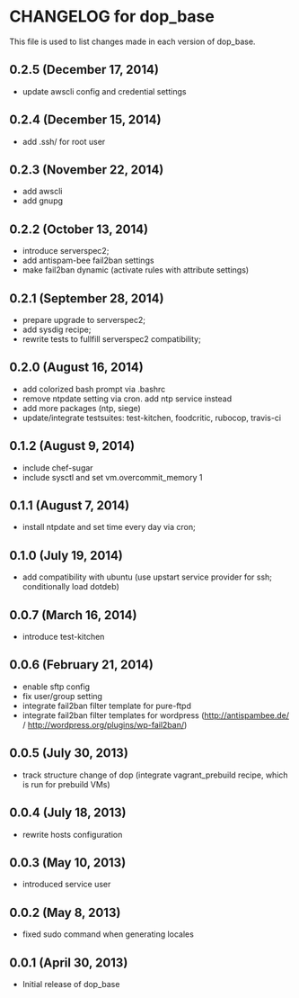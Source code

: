 # CHANGELOG for dop_base

This file is used to list changes made in each version of dop_base.

## 0.2.5 (December 17, 2014)

* update awscli config and credential settings

## 0.2.4 (December 15, 2014)

* add .ssh/ for root user

## 0.2.3 (November 22, 2014)

* add awscli
* add gnupg

## 0.2.2 (October 13, 2014)

* introduce serverspec2;
* add antispam-bee fail2ban settings
* make fail2ban dynamic (activate rules with attribute settings)

## 0.2.1 (September 28, 2014)

* prepare upgrade to serverspec2;
* add sysdig recipe;
* rewrite tests to fullfill serverspec2 compatibility;

## 0.2.0 (August 16, 2014)

* add colorized bash prompt via .bashrc
* remove ntpdate setting via cron. add ntp service instead
* add more packages (ntp, siege)
* update/integrate testsuites: test-kitchen, foodcritic, rubocop, travis-ci

## 0.1.2 (August 9, 2014)

* include chef-sugar
* include sysctl and set vm.overcommit_memory 1

## 0.1.1 (August 7, 2014)

* install ntpdate and set time every day via cron;

## 0.1.0 (July 19, 2014)

* add compatibility with ubuntu (use upstart service provider for ssh; conditionally load dotdeb)

## 0.0.7 (March 16, 2014)

* introduce test-kitchen

## 0.0.6 (February 21, 2014)

* enable sftp config
* fix user/group setting
* integrate fail2ban filter template for pure-ftpd
* integrate fail2ban filter templates for wordpress (http://antispambee.de/ / http://wordpress.org/plugins/wp-fail2ban/)

## 0.0.5 (July 30, 2013)

* track structure change of dop (integrate vagrant_prebuild recipe, which is run for prebuild VMs)

## 0.0.4 (July 18, 2013)

* rewrite hosts configuration

## 0.0.3 (May 10, 2013)

* introduced service user

## 0.0.2 (May 8, 2013)

* fixed sudo command when generating locales

## 0.0.1 (April 30, 2013)

* Initial release of dop_base